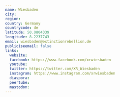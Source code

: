 ```yaml
---
name: Wiesbaden
city:
region:
country: Germany
countrycode: de
latitude: 50.0804339
longitude: 8.2237743
email: wiesbaden@extinctionrebellion.de
publiciseemail: false
links:
  website:
  facebook: https://www.facebook.com/xrwiesbaden
  youtube:
  twitter: https://twitter.com/XR_Wiesbaden
  instagram: https://www.instagram.com/xrwiesbaden
  diaspora:
  peertube:
  mastodon:
---
```

